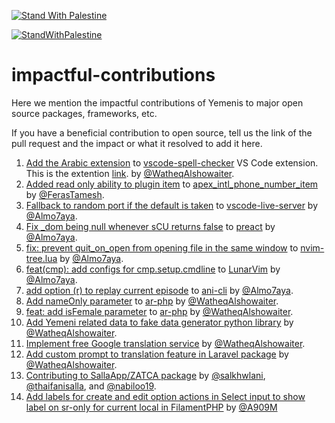 [![Stand With Palestine](https://raw.githubusercontent.com/TheBSD/StandWithPalestine/main/banner-no-action.svg)](https://TheBSD.github.io/StandWithPalestine/)

[![StandWithPalestine](https://raw.githubusercontent.com/TheBSD/StandWithPalestine/main/badges/StandWithPalestine.svg)](https://github.com/TheBSD/StandWithPalestine/blob/main/docs/README.md)

# impactful-contributions
Here we mention the impactful contributions of Yemenis to major open source packages, frameworks, etc.

If you have a beneficial contribution to open source, tell us the link of the pull request and the impact or what it resolved to add it here.


1. [Add the Arabic extension](https://github.com/streetsidesoftware/vscode-cspell-dict-extensions/pull/336) to [vscode-spell-checker](https://github.com/streetsidesoftware/vscode-spell-checker) VS Code extension. This is the extention [link](https://marketplace.visualstudio.com/items?itemName=streetsidesoftware.code-spell-checker-arabic). by [@WatheqAlshowaiter](https://github.com/watheqAlshowaiter/).
2. [Added read only ability to plugin item](https://github.com/sdembele/apex_intl_phone_number_item/pull/8) to [apex_intl_phone_number_item
](https://github.com/sdembele/apex_intl_phone_number_item) by [@FerasTamesh](https://github.com/FerasTamesh).
3. [Fallback to random port if the default is taken](https://github.com/ritwickdey/vscode-live-server/pull/330) to [vscode-live-server](https://github.com/ritwickdey/vscode-live-server) by [@Almo7aya](https://github.com/Almo7aya).
4. [Fix _dom being null whenever sCU returns false](https://github.com/preactjs/preact/pull/1484) to [preact](https://github.com/preactjs/preact) by [@Almo7aya](https://github.com/Almo7aya).
5. [fix: prevent quit_on_open from opening file in the same window](https://github.com/nvim-tree/nvim-tree.lua/pull/1637) to [nvim-tree.lua](https://github.com/nvim-tree/nvim-tree.lua) by [@Almo7aya](https://github.com/Almo7aya).
6. [feat(cmp): add configs for cmp.setup.cmdline](https://github.com/LunarVim/LunarVim/pull/3180) to [LunarVim](https://github.com/LunarVim/LunarVim) by [@Almo7aya](https://github.com/Almo7aya).
7. [add option (r) to replay current episode](https://github.com/pystardust/ani-cli/pull/31) to [ani-cli](https://github.com/pystardust/ani-cli) by [@Almo7aya](https://github.com/Almo7aya).
8. [Add nameOnly parameter](https://github.com/khaled-alshamaa/ar-php/pull/66) to [ar-php](https://github.com/khaled-alshamaa/ar-php/) by [@WatheqAlshowaiter](https://github.com/watheqAlshowaiter/).
9. [feat: add isFemale parameter](https://github.com/khaled-alshamaa/ar-php/pull/75) to [ar-php](https://github.com/khaled-alshamaa/ar-php/) by [@WatheqAlshowaiter](https://github.com/watheqAlshowaiter/).
10. [Add Yemeni related data to fake data generator python library](https://github.com/linuxscout/arabic-mimesis/pull/14) by [@WatheqAlshowaiter](https://github.com/watheqAlshowaiter/).
11. [Implement free Google translation service](https://github.com/Bottelet/translation-checker/pull/12) by [@WatheqAlshowaiter](https://github.com/watheqAlshowaiter/).
12. [Add custom prompt to translation feature in Laravel package](https://github.com/Bottelet/translation-checker/pull/17) by [@WatheqAlshowaiter](https://github.com/watheqAlshowaiter/).
13. [Contributing to SallaApp/ZATCA package](https://github.com/SallaApp/ZATCA/graphs/contributors) by [@salkhwlani](https://github.com/salkhwlani), [@thaifanisalla](https://github.com/thaifanisalla), and [@nabiloo19](https://github.com/nabiloo19).
14. [Add labels for create and edit option actions in Select input to show label on sr-only for current local in FilamentPHP](https://github.com/filamentphp/filament/pull/14978) by [@A909M](https://github.com/A909M)


